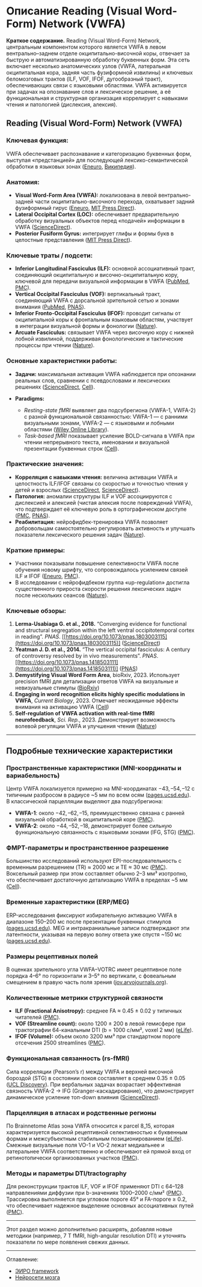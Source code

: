 # Описание Reading (Visual Word-Form) Network (VWFA) 

**Краткое содержание.**
Reading (Visual Word-Form) Network, центральным компонентом которого является VWFA в левом вентрально–заднем отделе окципитально-височной коры, отвечает за быструю и автоматизированную обработку буквенных форм. Эта сеть включает несколько анатомических узлов (VWFA, латеральная окципитальная кора, задняя часть фузиформной извилины) и ключевых беломозговых трактов (ILF, VOF, IFOF, дугообразный тракт), обеспечивающих связи с языковыми областями. VWFA активируется при задачах на опознавание слов и лексическое решение, а её функциональная и структурная организация коррелирует с навыками чтения и патологией (дислексия, алексия).

## **Reading (Visual Word-Form) Network (VWFA)**

### **Ключевая функция:**

VWFA обеспечивает распознавание и категоризацию буквенных форм, выступая «предстанцией» для последующей лексико-семантической обработки в языковых зонах ([Eneuro][1], [Википедия][2]).

### **Анатомия:**

* **Visual Word-Form Area (VWFA):** локализована в левой вентрально-задней части окципитально-височного перехода, охватывает задний фузиформный гирус ([Eneuro][1], [MIT Press Direct][3]).
* **Lateral Occipital Cortex (LOC):** обеспечивает предварительную обработку визуальных объектов перед «подачей» информации в VWFA ([ScienceDirect][4]).
* **Posterior Fusiform Gyrus:** интегрирует глифы и формы букв в целостные представления ([MIT Press Direct][3]).

### **Ключевые траты / подсети:**

* **Inferior Longitudinal Fasciculus (ILF):** основной ассоциативный тракт, соединяющий окципитальную и височно-окципитальную кору, ключевой для передачи визуальной информации в VWFA ([PubMed][5], [PMC][6]).
* **Vertical Occipital Fasciculus (VOF):** вертикальный тракт, соединяющий VWFA с дорсальной зрительной сетью и зонами внимания ([PubMed][5], [PNAS][7]).
* **Inferior Fronto-Occipital Fasciculus (IFOF):** проводит сигналы от окципитальной коры к фронтальным языковым областям, участвует в интеграции визуальной формы и фонологии ([Nature][8]).
* **Arcuate Fasciculus:** связывает VWFA через височную кору с нижней лобной извилиной, поддерживая фонологические и тактические процессы при чтении ([Nature][8]).

### **Основные характеристики работы:**

* **Задачи:** максимальная активация VWFA наблюдается при опознании реальных слов, сравнении с псевдословами и лексических решениях ([ScienceDirect][9], [Cell][10]).
* **Paradigms:**

  * *Resting-state fMRI* выявляет два подсубрегиона (VWFA-1, VWFA-2) с разной функциональной связанностью: VWFA-1 — с ранними визуальными зонами, VWFA-2 — с языковыми и лобными областями ([Wiley Online Library][11]).
  * *Task-based fMRI* показывает усиление BOLD-сигнала в VWFA при чтении непрерывного текста, именовании и визуальной презентации буквенных строк ([Cell][10]).

### **Практические значения:**

* **Корреляция с навыками чтения:** величина активации VWFA и целостность ILF/IFOF связаны со скоростью и точностью чтения у детей и взрослых ([ScienceDirect][4], [ScienceDirect][12]).
* **Патология:** аномалии структуры ILF и VOF ассоциируются с дислексией и алексией (чистая алексия после повреждений VWFA), что подтверждает её ключевую роль в ортографическом доступе ([PMC][6], [PNAS][7]).
* **Реабилитация:** нейрофидбек-тренировка VWFA позволяет добровольцам самостоятельно регулировать активность и улучшать показатели лексического решения задач ([Nature][13]).

### **Краткие примеры:**

* Участники показывали повышение селективности VWFA после обучения новому шрифту, что сопровождалось усилением связей ILF и IFOF ([Eneuro][1], [PMC][14]).
* В исследовании с нейрофидбеком группа «up-regulation» достигла существенного прироста скорости решения лексических задач после нескольких сеансов ([Nature][13]).

### **Ключевые обзоры:**

1. **Lerma-Usabiaga G. et al., 2018.** “Converging evidence for functional and structural segregation within the left ventral occipitotemporal cortex in reading”. *PNAS*. \[[https://doi.org/10.1073/pnas.1803003115](https://doi.org/10.1073/pnas.1803003115)] ([ScienceDirect][4])
2. **Yeatman J. D. et al., 2014.** “The vertical occipital fasciculus: A century of controversy resolved by in vivo measurements”. *PNAS*. \[[https://doi.org/10.1073/pnas.1418503111](https://doi.org/10.1073/pnas.1418503111)] ([PNAS][7])
3. **Demystifying Visual Word Form Area**, bioRxiv, 2023. Использует precision fMRI для детализации ответов VWFA на визуальные и невизуальные стимулы ([BioRxiv][15])
4. **Engaging in word recognition elicits highly specific modulations in VWFA**, *Current Biology*, 2023. Отмечает неожиданные эффекты внимания на активацию VWFA ([Cell][16])
5. **Self-regulation of VWFA activation with real-time fMRI neurofeedback**, *Sci. Rep.*, 2023. Демонстрирует возможность волевой регуляции VWFA и улучшения чтения ([Nature][13])



[1]: https://www.eneuro.org/content/11/7/ENEURO.0228-24.2024 "Reading Reshapes Stimulus Selectivity in the Visual Word Form Area"
[2]: https://en.wikipedia.org/wiki/Visual_word_form_area "Visual word form area"
[3]: https://direct.mit.edu/imag/article/doi/10.1162/imag_a_00196/121385/The-position-of-visual-word-forms-in-the "The position of visual word forms in the anatomical and ..."
[4]: https://www.sciencedirect.com/science/article/pii/S0010945223000151 "Early reading skills and the ventral occipito-temporal cortex ..."
[5]: https://pubmed.ncbi.nlm.nih.gov/22632810/ "Anatomy of the visual word form area: adjacent cortical circuits and ..."
[6]: https://pmc.ncbi.nlm.nih.gov/articles/PMC6156142/ "Functional Anatomy of the Inferior Longitudinal Fasciculus"
[7]: https://www.pnas.org/doi/10.1073/pnas.1418503111 "The vertical occipital fasciculus: A century of controversy resolved by ..."
[8]: https://www.nature.com/articles/s41598-023-33231-x "Stronger functional connectivity during reading contextually ... - Nature"
[9]: https://www.sciencedirect.com/science/article/pii/S2589004224027081 "Demystifying visual word form area visual and nonvisual response ..."
[10]: https://www.cell.com/current-biology/pdfExtended/S0960-9822%2823%2900182-3 "Engaging in word recognition elicits highly specific modulations in ..."
[11]: https://onlinelibrary.wiley.com/doi/full/10.1002%2Fhbm.26655 "Distinct patterns of functional connectivity for subregions of the ..."
[12]: https://www.sciencedirect.com/science/article/abs/pii/S0093934X22001195 "The relationship between reading abilities and the left ..."
[13]: https://www.nature.com/articles/s41598-023-35932-9 "Self-regulation of visual word form area activation with real-time ..."
[14]: https://pmc.ncbi.nlm.nih.gov/articles/PMC11285298/ "Reading Reshapes Stimulus Selectivity in the Visual Word Form Area"
[15]: https://www.biorxiv.org/content/10.1101/2023.06.15.544824v2.full-text "Demystifying the Visual Word Form Area - bioRxiv"
[16]: https://www.cell.com/current-biology/fulltext/S0960-9822%2823%2900182-3 "Engaging in word recognition elicits highly specific modulations in ..."


---


## Подробные технические характеристики

### Пространственные характеристики (MNI-координаты и вариабельность)

Центр VWFA локализуется примерно на MNI-координатах $-43, –54, –12$ с типичным разбросом в радиусе \~5 мм по всем осям ([pages.ucsd.edu][17]). В классической парцелляции выделяют два подсубрегиона:

* **VWFA-1**: около $-42, –62, –15$, преимущественно связана с ранней визуальной обработкой в окципитальной коре ([PMC][18]).
* **VWFA-2**: около $-44, –52, –18$, демонстрирует более сильную функциональную связанность с языковыми зонами (IFG, STG) ([PMC][18]).

### ФМРТ-параметры и пространственное разрешение

Большинство исследований используют EPI-последовательность с временным разрешением (TR) ≈ 2000 мс и TE ≈ 30 мс ([PMC][19]).
Воксельный размер при этом составляет обычно 2–3 мм³ изотропно, что обеспечивает достаточную детализацию VWFA в пределах \~5 мм ([Cell][20]).

### Временные характеристики (ERP/MEG)

ERP-исследования фиксируют избирательную активацию VWFA в диапазоне 150–200 мс после презентации буквенных стимулов ([pages.ucsd.edu][17]).
MEG и интракраниальные записи подтверждают эти латентности, указывая на первую волну ответа уже спустя \~150 мс ([pages.ucsd.edu][17]).

### Размеры рецептивных полей

В оценках зрительного угла VWFA–VOTRC имеет рецептивное поле порядка 4–6° по горизонтали и 3–5° по вертикали, с фовеальным смещением в правую часть поля зрения ([jov.arvojournals.org][21]).

### Количественные метрики структурной связности

* **ILF (Fractional Anisotropy):** среднее FA ≈ 0.45 ± 0.02 у типичных читателей ([PMC][22]).
* **VOF (Streamline count):** около 1200 ± 200 в левой гемисфере при трактографии 64-канальным DTI (b = 1000 с/мм², voxel 2 мм) ([eLife][23]).
* **IFOF (Volume):** объем около 3200 мм³ при стандартном пороге отсечения 2500 streamlines ([PMC][22]).

### Функциональная связанность (rs-fMRI)

Сила корреляции (Pearson’s r) между VWFA и верхней височной бороздой (STG) в состоянии покоя составляет в среднем 0.35 ± 0.05 ([UCL Discovery][24]).
При вербальных задачах возрастает эффективная связность VWFA-2 → IFG (Granger-каскадирование), что демонстрирует динамическое усиление топ-down влияния ([ScienceDirect][25]).

### Парцелляция в атласах и родственные регионы

По Brainnetome Atlas зона VWFA относится к parcel 8\_15, которая характеризуется высокой рецептивной селективностью к буквенным формам и межсубъектным стабильным позиционированием ([eLife][23]).
Смежные визуальные поля VO-1 и VO-2 лежат медиальнее и латеральнее VWFA соответственно и обеспечивают ей прямой вход от ретинотопически организованных участков ([PMC][26]).

### Методы и параметры DTI/tractography

Для реконструкции трактов ILF, VOF и IFOF применяют DTI с 64–128 направлениями диффузии при b-значениях 1000–2000 с/мм² ([PMC][22]).
Трассировка выполняется при угловом пороге 45° и FA-пороге ≥ 0.2, что обеспечивает надежное выделение основных ассоциативных путей ([PMC][22]).

---

Этот раздел можно дополнительно расширять, добавляя новые методики (например, 7 T fMRI, high-angular resolution DTI) и уточнять показатели по мере появления свежих данных.

[17]: https://pages.ucsd.edu/~scoulson/CNL/vwfa-review.pdf "[PDF] The visual word form area: expertise for reading in the fusiform gyrus"
[18]: https://pmc.ncbi.nlm.nih.gov/articles/PMC10153222/ "distinct patterns of functional connectivity for sub-regions of the ..."
[19]: https://pmc.ncbi.nlm.nih.gov/articles/PMC10365894/ "Spatiotemporal Dynamics of Orthographic and Lexical Processing in ..."
[20]: https://www.cell.com/current-biology/fulltext/S0960-9822%2823%2900182-3 "Engaging in word recognition elicits highly specific modulations in ..."
[21]: https://jov.arvojournals.org/article.aspx?articleid=2618824 "The field of view available to the ventral occipito-temporal reading ..."
[22]: https://pmc.ncbi.nlm.nih.gov/articles/PMC4190016/ "Structural Connectivity Patterns of the Visual Word Form Area and ..."
[23]: https://elifesciences.org/articles/54591 "A universal reading network and its modulation by writing system ..."
[24]: https://discovery.ucl.ac.uk/10190883/1/Relationship%20between%20resting%20state%20functional%20connectivity%20and%20reading-related%20behavioural%20measures%20in%2069%20adults.pdf "[PDF] Relationship Between Resting State Functional Connectivity and ..."
[25]: https://www.sciencedirect.com/science/article/pii/S1053811924004208 "Processing demands modulate the activities and functional ..."
[26]: https://pmc.ncbi.nlm.nih.gov/articles/PMC3432298/ "Anatomy of the visual word form area: adjacent cortical circuits and ..."

---


Оглавление:

- [ЭИРО framework](/README.md)
- [Нейросети мозга](/brain-networks/README.md)

